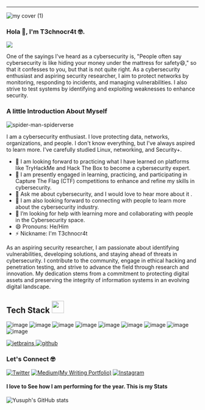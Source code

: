 ***
![my cover (1)](https://github.com/user-attachments/assets/dd4bf7cf-7283-4e4f-b98d-9b02244feb5b)


###                                                                       Hola 👋, I'm T3chnocr4t :nerd_face:.


<p>
  <a href="https://github.com/DenverCoder1/readme-typing-svg"><img src="https://readme-typing-svg.herokuapp.com?&font=IBM+Plex+Sans&color=abcdef&size=30&lines=Welcome+to+my+GitHub+Profile!;I'm+a+Cyber+Security+Analysts;Aspiring+Security+Researcher." /></a>
</p>


One of the sayings I've heard as a cybersecurity is, "People often say cybersecurity is like hiding your money under the mattress for safety😄," so that it confesses to you, but that is not quite right. As a cybersecurity enthusiast and aspiring security researcher, I aim to protect networks by monitoring, responding to incidents, and managing vulnerabilities. I also strive to test systems by identifying and exploiting weaknesses to enhance security.
### A little Introduction About Myself


![spider-man-spiderverse](https://github.com/user-attachments/assets/921525bb-82c4-44d7-8daf-031f3674d92c)


I am a cybersecurity enthusiast. I love protecting data, networks, organizations, and people. I don't know everything, but I've always aspired to learn more. I've carefully studied Linux, networking, and Security+.

- 🔭 I am looking forward to practicing what I have learned on platforms like TryHackMe and Hack The Box to become a cybersecurity expert.
- 🌱 I am presently engaged in learning, practicing, and participating in Capture The Flag (CTF) competitions to enhance and refine my skills in cybersecurity.
- 💬 Ask me about cybersecurity, and I would love to hear more about it  . 
- 👯 I am also looking forward to connecting with people to learn more about the cybersecurity industry.
- 🤔 I’m looking for help with learning more and collaborating with people in the Cybersecurity space.
- 😄 Pronouns: He/Him
- ⚡ Nickname: I'm T3chnocr4t
 
As an aspiring security researcher, I am passionate about identifying vulnerabilities, developing solutions, and staying ahead of threats in cybersecurity. I contribute to the community, engage in ethical hacking and penetration testing, and strive to advance the field through research and innovation. My dedication stems from a commitment to protecting digital assets and preserving the integrity of information systems in an evolving digital landscape.


## Tech Stack <img src = "https://media2.giphy.com/media/QssGEmpkyEOhBCb7e1/giphy.gif?cid=ecf05e47a0n3gi1bfqntqmob8g9aid1oyj2wr3ds3mg700bl&rid=giphy.gif" width = 32px height = 32px> 


  ![image](https://camo.githubusercontent.com/0562f16a4ae7e35dae6087bf8b7805fb7e664a9e7e20ae6d163d94e56b94f32d/68747470733a2f2f696d672e736869656c64732e696f2f62616467652f707974686f6e2d3336373041303f7374796c653d666f722d7468652d6261646765266c6f676f3d707974686f6e266c6f676f436f6c6f723d666664643534)  ![image](https://camo.githubusercontent.com/2d5912ba85dc27d4bed4c8c58ac3f8325cd40ddb773c2f63c48195c4ec1bdeb4/68747470733a2f2f696d672e736869656c64732e696f2f62616467652f44656269616e2d4437304135333f7374796c653d666f722d7468652d6261646765266c6f676f3d64656269616e266c6f676f436f6c6f723d7768697465) ![image](https://camo.githubusercontent.com/7eefb2ba052806d8a9ce69863c2eeb3b03cd5935ead7bd2e9245ae2e705a1adf/68747470733a2f2f696d672e736869656c64732e696f2f62616467652f4c696e75782d4643433632343f7374796c653d666f722d7468652d6261646765266c6f676f3d6c696e7578266c6f676f436f6c6f723d626c61636b) ![image](https://camo.githubusercontent.com/814a8cc2dad24b3fbc5a7d203cad5cf605d6f2299c02468ebd4b556e1a538c20/68747470733a2f2f696d672e736869656c64732e696f2f62616467652f7368656c6c5f7363726970742d2532333132313031312e7376673f7374796c653d666f722d7468652d6261646765266c6f676f3d676e752d62617368266c6f676f436f6c6f723d7768697465) 
                                              ![image](https://camo.githubusercontent.com/bb2913a71d7513370db93a85a313af402b1a41e3ceccb2a87f46847601c05cda/68747470733a2f2f696d672e736869656c64732e696f2f62616467652f446973636f72642d2532333538363546322e7376673f7374796c653d666f722d7468652d6261646765266c6f676f3d646973636f7264266c6f676f436f6c6f723d7768697465) ![image](https://camo.githubusercontent.com/29ba59dbf61686238096822c7de916a9b41c40bf362b70e7f2c609551ce8f656/68747470733a2f2f696d672e736869656c64732e696f2f62616467652f6c696e6b6564696e2d2532333030373742352e7376673f7374796c653d666f722d7468652d6261646765266c6f676f3d6c696e6b6564696e266c6f676f436f6c6f723d7768697465) ![image](https://camo.githubusercontent.com/214d3c29a72c22fe498ea0f7d6d2cdbde23331791f97be24d817338c699084b5/68747470733a2f2f696d672e736869656c64732e696f2f62616467652f416e64726f69642d3344444338343f7374796c653d666f722d7468652d6261646765266c6f676f3d616e64726f6964266c6f676f436f6c6f723d7768697465) ![image](https://camo.githubusercontent.com/4c91b5d587f82e3ea0df6978845aea9370200c5f626a2fa7d6e48d2db40c8aa0/68747470733a2f2f696d672e736869656c64732e696f2f62616467652f596f75547562652d2532334646303030302e7376673f7374796c653d666f722d7468652d6261646765266c6f676f3d596f7554756265266c6f676f436f6c6f723d7768697465) ![image](https://camo.githubusercontent.com/72399271d51ea24a45f7c0fa4228bc4f88b2ad430d6db2b392fe6ac63539a328/68747470733a2f2f696d672e736869656c64732e696f2f62616467652f4b616c692d3236384245453f7374796c653d666f722d7468652d6261646765266c6f676f3d6b616c696c696e7578266c6f676f436f6c6f723d7768697465)

  <a href="https://www.jetbrains.com/" target="_blank">
    <img src="https://img.shields.io/badge/PyCharm-000000.svg?&style=for-the-badge&logo=PyCharm&logoColor=white" alt="jetbrains" />
  </a>
   <a href="https://github.com/ELanza-48" target="_blank">
    <img src="https://img.shields.io/badge/github-181717.svg?style=for-the-badge&logo=github&logoColor=white" alt="github" />
  </a>

### Let's Connect :nerd_face:
 
<a href="https://twitter.com/T3chnocr4t">![Twitter](	https://img.shields.io/badge/Twitter-1DA1F2?style=for-the-badge&logo=twitter&logoColor=white)</a> <a href="https://medium.com/@T3chnocr4t">![Medium(My Writing Portfolio)](https://img.shields.io/badge/Medium-008000?style=for-the-badge&logo=linktree&logoColor=white)</a> <a href="https://www.Instagram.com/T3chnocr4t/">![Instagram](https://img.shields.io/badge/Instagram-0A0A0A?style=for-the-badge&logo=freecodecamp&logoColor=white)</a> 
 
 #### I love to See how I am performing for the year. This is my Stats

![Yusuph's GitHub stats](https://github-readme-stats.vercel.app/api?username=T3chnocr4t&show_icons=true&theme=radical)
